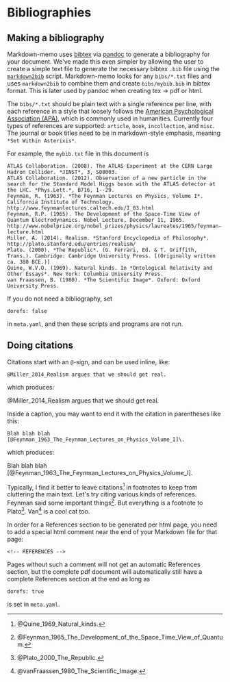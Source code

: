Bibliographies
===============================================================================

<!-- PAGETOC -->

Making a bibliography
-------------------------------------------------------------------------------

Markdown-memo uses [bibtex](https://en.wikipedia.org/wiki/BibTeX) 
via [pandoc](http://pandoc.org/) to generate a bibliography for your document.
We've made this even simpler by allowing the user to create a simple text
file to generate the necessary bibtex `.bib` file using the
[`markdown2bib`](https://github.com/rreece/markdown2bib) script.
Markdown-memo looks for any `bibs/*.txt` files and uses `markdown2bib`
to combine them and create `bibs/mybib.bib` in bibtex format.
This is later used by pandoc when creating tex $\rightarrow$ pdf
or html.

The `bibs/*.txt` should be plain text with a single reference per line,
with each reference in a style that loosely follows the
[American Psychological Association (APA)](http://www.library.arizona.edu/search/reference/citation-apa.html),
which is commonly used in humanities.
Currently four types of references are supported: `article`, `book`, `incollection`, and `misc`.
The journal or book titles need to be in markdown-style emphasis, meaning `*Set Within Asterixis*`. 

For example, the `mybib.txt` file in this document is

    ATLAS Collaboration. (2008). The ATLAS Experiment at the CERN Large Hadron Collider. *JINST*, 3, S08003.
    ATLAS Collaboration. (2012). Observation of a new particle in the search for the Standard Model Higgs boson with the ATLAS detector at the LHC. *Phys.Lett.*, B716, 1--29.
    Feynman, R. (1963). *The Feynman Lectures on Physics, Volume I*. California Institute of Technology. http://www.feynmanlectures.caltech.edu/I_03.html
    Feynman, R.P. (1965). The Development of the Space-Time View of Quantum Electrodynamics. Nobel Lecture, December 11, 1965. http://www.nobelprize.org/nobel_prizes/physics/laureates/1965/feynman-lecture.html
    Miller, A. (2014). Realism. *Stanford Encyclopedia of Philosophy*. http://plato.stanford.edu/entries/realism/
    Plato. (2000). *The Republic*. (G. Ferrari, Ed. & T. Griffith, Trans.). Cambridge: Cambridge University Press. [(Originally written ca. 380 BCE.)]
    Quine, W.V.O. (1969). Natural kinds. In *Ontological Relativity and Other Essays*. New York: Columbia University Press.
    van Fraassen, B. (1980). *The Scientific Image*. Oxford: Oxford University Press.

If you do not need a bibliography, set

    dorefs: false

in `meta.yaml`, and then these scripts and programs are not run.


Doing citations
-------------------------------------------------------------------------------

Citations start with an `@`-sign, and can be used inline, like:

    @Miller_2014_Realism argues that we should get real.

which produces:

@Miller_2014_Realism argues that we should get real.

Inside a caption, you may want to end it with the citation in parentheses
like this:

    Blah blah blah [@Feynman_1963_The_Feynman_Lectures_on_Physics_Volume_I]\.

which produces:

Blah blah blah [@Feynman_1963_The_Feynman_Lectures_on_Physics_Volume_I]\.

Typically, I find it better to leave citations[^Quine1969] in footnotes to keep from
cluttering the main text.
Let's try citing various kinds of references.
Feynman said some important things[^Feynman1965].
But everything is a footnote to Plato[^Plato2000].
Van[^vanFraassen1980] is a cool cat too.

In order for a References section to be generated per html page, you need to
add a special html comment near the end of your Markdown file for that page:

    <!-- REFERENCES -->

Pages without such a comment will not get an automatic References section,
but the complete pdf document will automatically still have a complete References
section at the end as long as

    dorefs: true

is set in `meta.yaml`.



[^Feynman1963]: @Feynman_1963_The_Feynman_Lectures_on_Physics_Volume_I\, ch. 3.

[^Feynman1965]: @Feynman_1965_The_Development_of_the_Space_Time_View_of_Quantum\.

[^Miller2014]: @Miller_2014_Realism\. See also "[Philosophical realism](https://en.wikipedia.org/wiki/Philosophical_realism)" - Wikipedia.

[^Plato2000]: @Plato_2000_The_Republic\.

[^Quine1969]: @Quine_1969_Natural_kinds\.

[^vanFraassen1980]: @vanFraassen_1980_The_Scientific_Image\.


<!-- REFERENCES -->



